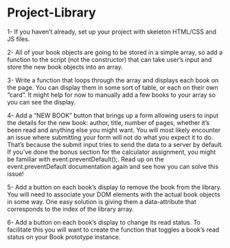 # Project-Library

1- If you haven’t already, set up your project with skeleton HTML/CSS and JS files.

2- All of your book objects are going to be stored in a simple array, so add a function to the script (not the constructor) that can take user’s input and store the new book objects into an array.

3- Write a function that loops through the array and displays each book on the page. You can display them in some sort of table, or each on their own “card”. It might help for now to manually add a few books to your array so you can see the display.

4- Add a “NEW BOOK” button that brings up a form allowing users to input the details for the new book: author, title, number of pages, whether it’s been read and anything else you might want. You will most likely encounter an issue where submitting your form will not do what you expect it to do. That’s because the submit input tries to send the data to a server by default. If you’ve done the bonus section for the calculator assignment, you might be familiar with event.preventDefault();. Read up on the event.preventDefault documentation again and see how you can solve this issue!

5- Add a button on each book’s display to remove the book from the library.
You will need to associate your DOM elements with the actual book objects in some way. One easy solution is giving them a data-attribute that corresponds to the index of the library array.

6- Add a button on each book’s display to change its read status.
To facilitate this you will want to create the function that toggles a book’s read status on your Book prototype instance.
